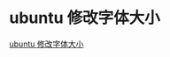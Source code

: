 # ubuntu 修改字体大小
[ubuntu 修改字体大小](https://aiwithcloud.com/2021/06/21/ubuntu-%e4%bf%ae%e6%94%b9%e5%ad%97%e4%bd%93%e5%a4%a7%e5%b0%8f/)